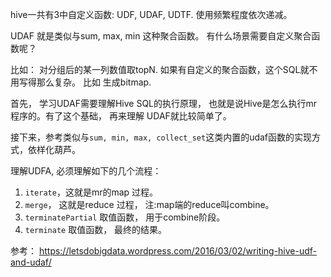 hive一共有3中自定义函数: UDF, UDAF, UDTF. 使用频繁程度依次递减。

UDAF 就是类似与sum, max, min 这种聚合函数。 有什么场景需要自定义聚合函数呢？

比如： 对分组后的某一列数值取topN. 如果有自定义的聚合函数，这个SQL就不用写得那么复杂。
比如 生成bitmap.

首先， 学习UDAF需要理解Hive SQL的执行原理， 也就是说Hive是怎么执行mr程序的。有了这个基础，
再来理解 UDAF就比较简单了。

接下来，参考类似与`sum, min, max, collect_set`这类内置的udaf函数的实现方式，依样化葫芦。

理解UDFA, 必须理解如下的几个流程：
1. `iterate`，这就是mr的map 过程。
2. `merge`， 这就是reduce 过程， 注:map端的reduce叫combine。
3. `terminatePartial` 取值函数， 用于combine阶段。
4. `terminate` 取值函数， 最终的结果。



参考： https://letsdobigdata.wordpress.com/2016/03/02/writing-hive-udf-and-udaf/




